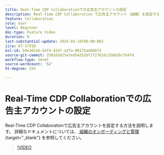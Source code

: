 ```yaml
---
title: Real-Time CDP Collaborationでの広告主アカウントの設定
description: Real-Time CDP Collaboration で広告主アカウント（組織）を設定する方法について説明します。
feature: Collaboration
role: User
level: Beginner
doc-type: Feature Video
duration: 0
last-substantial-update: 2025-03-18T00:00:00Z
jira: KT-17318
exl-id: b9e362a6-5efd-424f-a2fa-80175ad688fd
source-git-commit: 250163d15e7ed54252bf1f2762dc35663bc7647d
workflow-type: tm+mt
source-wordcount: '52'
ht-degree: 25%

---
```


# Real-Time CDP Collaborationでの広告主アカウントの設定

Real-Time CDP Collaborationで広告主アカウントを設定する方法を説明します。 詳細なドキュメントについては、[ 組織のオンボーディングと管理 ](https://experienceleague.adobe.com/ja/docs/real-time-cdp-collaboration/using/setup/onboard-organization){target="_blank"} を参照してください。

>[!VIDEO](https://video.tv.adobe.com/v/3452264/?learn=on&enablevpops)
